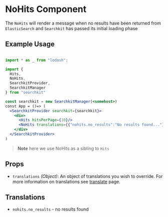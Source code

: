 # NoHits Component
The `NoHits` will render a message when no results have been returned from `ElasticSearch`
and `Searchkit` has passed its initial loading phase

## Example Usage

```jsx

import * as _ from "lodash";

import {
  Hits,
  NoHits,
  SearchkitProvider,
  SearchkitManager
} from "searchkit"

const searchkit = new SearchkitManager(<somehost>)
const App = ()=> (
  <SearchkitProvider searchkit={searchkit}>
    <div>
      <Hits hitsPerPage={10}/>
      <NoHits translations={{"nohits.no_results":"No results found..."}}/>
    </div>
  </SearchkitProvider>
)

```

>**Note** here we use NoHits as a sibling to `Hits`

## Props
- `translations` *(Object)*: An object of translations you wish to override. For more information on translations see [translate](../../core/translate.md) page.

## Translations
- `nohits.no_results` - no results found
